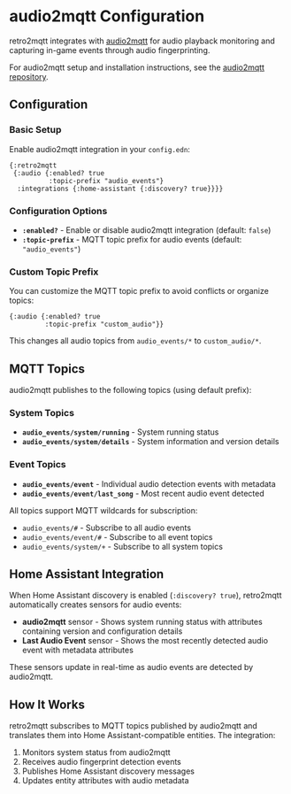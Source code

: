 # audio2mqtt Configuration

retro2mqtt integrates with [audio2mqtt](https://github.com/ezand/audio2mqtt) for audio playback monitoring and capturing in-game events through audio fingerprinting.

For audio2mqtt setup and installation instructions, see the [audio2mqtt repository](https://github.com/ezand/audio2mqtt).

## Configuration

### Basic Setup

Enable audio2mqtt integration in your `config.edn`:

```edn
{:retro2mqtt
 {:audio {:enabled? true
          :topic-prefix "audio_events"}
  :integrations {:home-assistant {:discovery? true}}}}
```

### Configuration Options

- **`:enabled?`** - Enable or disable audio2mqtt integration (default: `false`)
- **`:topic-prefix`** - MQTT topic prefix for audio events (default: `"audio_events"`)

### Custom Topic Prefix

You can customize the MQTT topic prefix to avoid conflicts or organize topics:

```edn
{:audio {:enabled? true
         :topic-prefix "custom_audio"}}
```

This changes all audio topics from `audio_events/*` to `custom_audio/*`.

## MQTT Topics

audio2mqtt publishes to the following topics (using default prefix):

### System Topics

- **`audio_events/system/running`** - System running status
- **`audio_events/system/details`** - System information and version details

### Event Topics

- **`audio_events/event`** - Individual audio detection events with metadata
- **`audio_events/event/last_song`** - Most recent audio event detected

All topics support MQTT wildcards for subscription:
- `audio_events/#` - Subscribe to all audio events
- `audio_events/event/#` - Subscribe to all event topics
- `audio_events/system/+` - Subscribe to all system topics

## Home Assistant Integration

When Home Assistant discovery is enabled (`:discovery? true`), retro2mqtt automatically creates sensors for audio events:

- **audio2mqtt** sensor - Shows system running status with attributes containing version and configuration details
- **Last Audio Event** sensor - Shows the most recently detected audio event with metadata attributes

These sensors update in real-time as audio events are detected by audio2mqtt.

## How It Works

retro2mqtt subscribes to MQTT topics published by audio2mqtt and translates them into Home Assistant-compatible entities. The integration:

1. Monitors system status from audio2mqtt
2. Receives audio fingerprint detection events
3. Publishes Home Assistant discovery messages
4. Updates entity attributes with audio metadata
